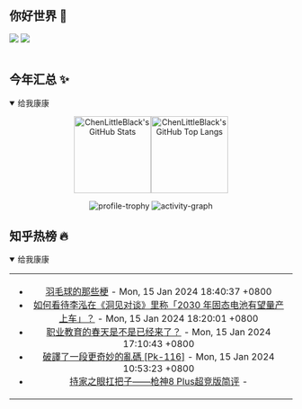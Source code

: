 ## 你好世界 👋

[![](https://img.shields.io/badge/@ChenLittleBlack-1a6c81?style=flat&logo=java&logoColor=1a6c81&label=Java&colorA=ffffff)](https://www.java.com/)
[![](https://img.shields.io/badge/@ChenLittleBlack-41b883?style=flat&logo=vuedotjs&logoColor=41b883&label=Vue&colorA=ffffff)](https://cn.vuejs.org/)

<div align="center">

<img alt="" src="https://readme-typing-svg.herokuapp.com?font=Consolas&center=true&vCenter=true&width=800&height=60&lines=The+traveler+often+arrives%2C+and+the+doer+often+succeeds.">
<img width="800"  height="3" alt="" src="https://camo.githubusercontent.com/82291b0fe831bfc6781e07fc5090cbd0a8b912bb8b8d4fec0696c881834f81ac/68747470733a2f2f70726f626f742e6d656469612f394575424971676170492e676966">

</div>


## 今年汇总 ✨

<details open>

<summary>给我康康</summary>

<div align="center">

<img height="137px" alt="ChenLittleBlack's GitHub Stats" src="https://github-readme-stats-roan-delta.vercel.app/api?username=ChenLittleBlack&hide_title=false&hide_border=true&show_icons=true&include_all_commits=true&line_height=21&bg_color=0,EC6C6C,FFD479,FFFC79,73FA79&theme=graywhite&locale=cn" /><img align="" height="137px" alt="ChenLittleBlack's GitHub Top Langs" src="https://github-readme-stats-roan-delta.vercel.app/api/top-langs/?username=ChenLittleBlack&hide_title=false&hide_border=true&layout=compact&bg_color=0,73FA79,73FDFF,D783FF&theme=graywhite&locale=cn" />

<img alt="profile-trophy" src="https://github-profile-trophy.vercel.app/?username=ChenLittleBlack&theme=algolia&column=-1" />

<img alt="activity-graph" src="https://activity-graph.herokuapp.com/graph?username=ChenLittleBlack&theme=github" />

</div>

</details>


## 知乎热榜 🔥

<details open>

<summary>给我康康</summary>

<div align="center">

<table style="height: 300px;">
<tr>
<td align="center" valign="middle">

<!-- START_SECTION:blog -->
* <a href='http://zhuanlan.zhihu.com/p/563084036?utm_campaign=rss&utm_medium=rss&utm_source=rss&utm_content=title' target='_blank'>羽毛球的那些梗</a> - Mon, 15 Jan 2024 18:40:37 +0800
* <a href='http://www.zhihu.com/question/636100697/answer/3353572644?utm_campaign=rss&utm_medium=rss&utm_source=rss&utm_content=title' target='_blank'>如何看待李泓在《洞见对谈》里称「2030 年固态电池有望量产上车」？</a> - Mon, 15 Jan 2024 18:20:01 +0800
* <a href='http://www.zhihu.com/question/504612899/answer/3358524036?utm_campaign=rss&utm_medium=rss&utm_source=rss&utm_content=title' target='_blank'>职业教育的春天是不是已经来了？</a> - Mon, 15 Jan 2024 17:10:43 +0800
* <a href='http://zhuanlan.zhihu.com/p/676267027?utm_campaign=rss&utm_medium=rss&utm_source=rss&utm_content=title' target='_blank'>破譯了一段更奇妙的亂碼 [Pk-116]</a> - Mon, 15 Jan 2024 10:53:23 +0800
* <a href='http://zhuanlan.zhihu.com/p/677289659?utm_campaign=rss&utm_medium=rss&utm_source=rss&utm_content=title' target='_blank'>持家之眼扛把子——枪神8 Plus超竞版简评</a> - 
<!-- END_SECTION:blog -->

</td>
</tr>
</table>

</div>
</details>
